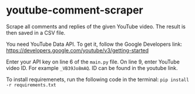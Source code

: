 # youtube-comment-scraper
Scrape all comments and replies of the given YouTube video. The result is then saved in a CSV file.

You need YouTube Data API. To get it, follow the Google Developers link: https://developers.google.com/youtube/v3/getting-started

Enter your API key on line 6 of the `main.py` file. On line 9, enter YouTube video ID. For example `_VB39Jo8mAQ`. ID can be found in the youtube link.

To install requiremenets, run the following code in the terminal:
`pip install -r requirements.txt`
